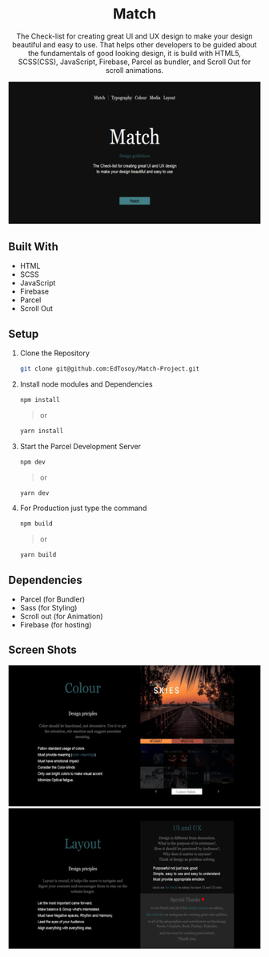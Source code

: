 <h1 align="center">
  Match 
  
</h1>
<p align="center">
  The Check-list for creating great UI and UX design to make your design beautiful and easy to use.
  That helps other developers to be guided about the fundamentals of good looking design, it is
  build with HTML5, SCSS(CSS), JavaScript, Firebase, Parcel as bundler, and Scroll Out for  scroll animations.
</p>

![demo](https://raw.githubusercontent.com/EdTosoy/Match-Project/master/src/img/Demo.png)

## Built With

- HTML
- SCSS
- JavaScript
- Firebase
- Parcel
- Scroll Out

## Setup

1. Clone the Repository

   ```sh
   git clone git@github.com:EdTosoy/Match-Project.git
   ```

2. Install node modules and Dependencies

   ```sh
   npm install
   ```

   > or

   ```sh
   yarn install
   ```

3. Start the Parcel Development Server

   ```sh
   npm dev
   ```

   > or

   ```sh
   yarn dev
   ```

4. For Production just type the command

   ```sh
   npm build
   ```

   > or

   ```sh
   yarn build
   ```

## Dependencies

- Parcel (for Bundler)
- Sass (for Styling)
- Scroll out (for Animation)
- Firebase (for hosting)

## Screen Shots

![screenshots](https://raw.githubusercontent.com/EdTosoy/Match-Project/master/src/img/ScreenShot1.png)
![screenshots](https://raw.githubusercontent.com/EdTosoy/Match-Project/master/src/img/ScreenShot2.png)
